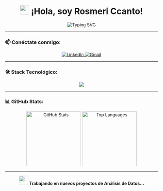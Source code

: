 <h1 align="center">
  <img src="https://media.giphy.com/media/hvRJCLFzcasrR4ia7z/giphy.gif" width="30"/>  
  ¡Hola, soy Rosmeri Ccanto!  
</h1>

<p align="center">
  <img src="https://readme-typing-svg.herokuapp.com?font=Fira+Code&weight=500&size=22&pause=1500&color=36BCF7&center=true&vCenter=true&width=600&height=50&lines=Estudiante+de+Ingeniería+de+Software+📚;Apasionada+por+los+Datos+📈;Automatización+y+RPA+🚀;UX/UI+Diseño+🎨" alt="Typing SVG" />
</p>

---

### 📫 Conéctate conmigo:
<p align="center">
  <a href="https://www.linkedin.com/in/rosmeri-gloria-ccanto-flores/">
    <img src="https://img.shields.io/badge/LinkedIn-0077B5?style=for-the-badge&logo=linkedin&logoColor=white" alt="LinkedIn"/>
  </a>
  <a href="mailto:ros.ccanto.flores.30@gmail.com">
    <img src="https://img.shields.io/badge/Gmail-D14836?style=for-the-badge&logo=gmail&logoColor=white" alt="Gmail"/>
  </a>
</p>

---

### 🛠️ Stack Tecnológico:
<p align="center">
  <a href="https://skillicons.dev">
    <img src="https://skillicons.dev/icons?i=py,anaconda,cpp,flutter,azure,html,css,bootstrap,sass,js,androidstudio,git,github,vscode,visualstudio,ai,figma&perline=8" />
  </a>
</p>

---

### 📊 GitHub Stats:
<div align="center">
  <img height="180em" src="https://github-readme-stats.vercel.app/api?username=RosmeriCcF&theme=radical&hide_border=false&include_all_commits=true&count_private=true" alt="GitHub Stats" />
  <img height="180em" src="https://github-readme-stats.vercel.app/api/top-langs/?username=RosmeriCcF&theme=radical&hide_border=false&include_all_commits=true&count_private=true&layout=compact" alt="Top Languages" />
</div>

---
<p align="center">
  <img src="https://i.gifer.com/VAyR.gif" width="30"/>  
  <strong>Trabajando en nuevos proyectos de Análisis de Datos...</strong>
</p>

